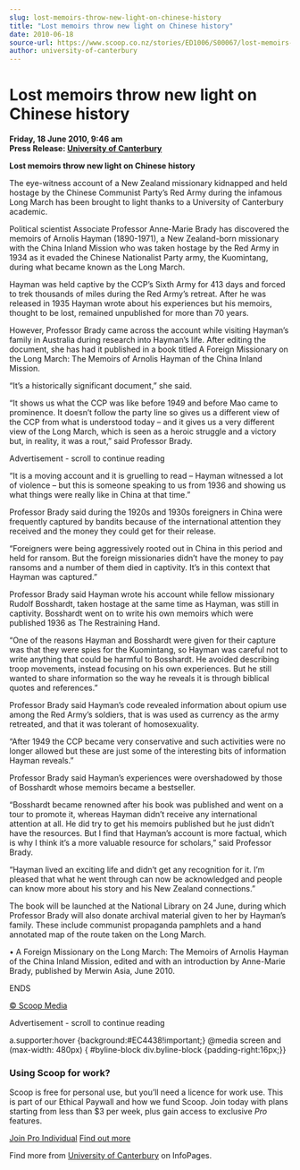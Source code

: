 ```yaml
---
slug: lost-memoirs-throw-new-light-on-chinese-history
title: "Lost memoirs throw new light on Chinese history"
date: 2010-06-18
source-url: https://www.scoop.co.nz/stories/ED1006/S00067/lost-memoirs-throw-new-light-on-chinese-history.htm
author: university-of-canterbury
---
```

Lost memoirs throw new light on Chinese history
===============================================

**Friday, 18 June 2010, 9:46 am**  
**Press Release: [University of Canterbury](https://info.scoop.co.nz/University_of_Canterbury)**

**Lost memoirs throw new light on Chinese history**

The eye-witness account of a New Zealand missionary kidnapped and held hostage by the Chinese Communist Party’s Red Army during the infamous Long March has been brought to light thanks to a University of Canterbury academic.

Political scientist Associate Professor Anne-Marie Brady has discovered the memoirs of Arnolis Hayman (1890-1971), a New Zealand-born missionary with the China Inland Mission who was taken hostage by the Red Army in 1934 as it evaded the Chinese Nationalist Party army, the Kuomintang, during what became known as the Long March.

Hayman was held captive by the CCP’s Sixth Army for 413 days and forced to trek thousands of miles during the Red Army’s retreat. After he was released in 1935 Hayman wrote about his experiences but his memoirs, thought to be lost, remained unpublished for more than 70 years.

However, Professor Brady came across the account while visiting Hayman’s family in Australia during research into Hayman’s life. After editing the document, she has had it published in a book titled A Foreign Missionary on the Long March: The Memoirs of Arnolis Hayman of the China Inland Mission.

“It’s a historically significant document,” she said.

“It shows us what the CCP was like before 1949 and before Mao came to prominence. It doesn’t follow the party line so gives us a different view of the CCP from what is understood today – and it gives us a very different view of the Long March, which is seen as a heroic struggle and a victory but, in reality, it was a rout,” said Professor Brady.

Advertisement - scroll to continue reading





“It is a moving account and it is gruelling to read – Hayman witnessed a lot of violence – but this is someone speaking to us from 1936 and showing us what things were really like in China at that time.”

Professor Brady said during the 1920s and 1930s foreigners in China were frequently captured by bandits because of the international attention they received and the money they could get for their release.

“Foreigners were being aggressively rooted out in China in this period and held for ransom. But the foreign missionaries didn’t have the money to pay ransoms and a number of them died in captivity. It’s in this context that Hayman was captured.”

Professor Brady said Hayman wrote his account while fellow missionary Rudolf Bosshardt, taken hostage at the same time as Hayman, was still in captivity. Bosshardt went on to write his own memoirs which were published 1936 as The Restraining Hand.

“One of the reasons Hayman and Bosshardt were given for their capture was that they were spies for the Kuomintang, so Hayman was careful not to write anything that could be harmful to Bosshardt. He avoided describing troop movements, instead focusing on his own experiences. But he still wanted to share information so the way he reveals it is through biblical quotes and references.”

Professor Brady said Hayman’s code revealed information about opium use among the Red Army’s soldiers, that is was used as currency as the army retreated, and that it was tolerant of homosexuality.

“After 1949 the CCP became very conservative and such activities were no longer allowed but these are just some of the interesting bits of information Hayman reveals.”

Professor Brady said Hayman’s experiences were overshadowed by those of Bosshardt whose memoirs became a bestseller.

“Bosshardt became renowned after his book was published and went on a tour to promote it, whereas Hayman didn’t receive any international attention at all. He did try to get his memoirs published but he just didn’t have the resources. But I find that Hayman’s account is more factual, which is why I think it’s a more valuable resource for scholars,” said Professor Brady.

“Hayman lived an exciting life and didn’t get any recognition for it. I’m pleased that what he went through can now be acknowledged and people can know more about his story and his New Zealand connections.”

The book will be launched at the National Library on 24 June, during which Professor Brady will also donate archival material given to her by Hayman’s family. These include communist propaganda pamphlets and a hand annotated map of the route taken on the Long March.

  
• A Foreign Missionary on the Long March: The Memoirs of Arnolis Hayman of the China Inland Mission, edited and with an introduction by Anne-Marie Brady, published by Merwin Asia, June 2010.

ENDS

[© Scoop Media](http://www.scoop.co.nz/about/terms.html)  

Advertisement - scroll to continue reading



a.supporter:hover {background:#EC4438!important;} @media screen and (max-width: 480px) { #byline-block div.byline-block {padding-right:16px;}}

### Using Scoop for work?

Scoop is free for personal use, but you’ll need a licence for work use. This is part of our Ethical Paywall and how we fund Scoop. Join today with plans starting from less than $3 per week, plus gain access to exclusive _Pro_ features.  
  
[Join Pro Individual](https://pro.scoop.co.nz/Individual/?from=ProIn24) [Find out more](https://pro.scoop.co.nz/using-scoop-for-work/?from=ProIn24)

Find more from [University of Canterbury](https://info.scoop.co.nz/University_of_Canterbury) on InfoPages.